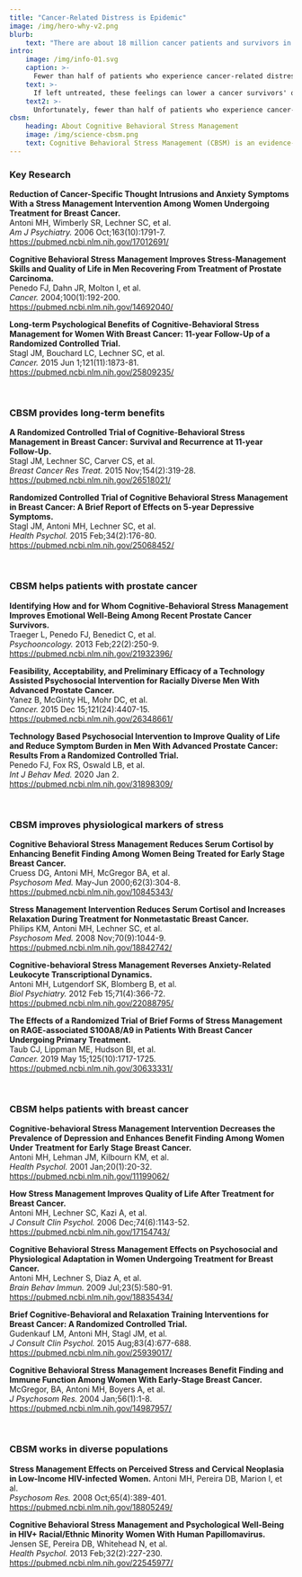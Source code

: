 ```yaml
---
title: "Cancer-Related Distress is Epidemic"
image: /img/hero-why-v2.png
blurb:
    text: "There are about 18 million cancer patients and survivors in the United States today. Nearly half of all cancer patients experience psychosocial distress, anxiety, or depression."
intro:
    image: /img/info-01.svg
    caption: >-
      Fewer than half of patients who experience cancer-related distress are referred to mental health care specialists.
    text: >-
      If left untreated, these feelings can lower a cancer survivors' quality of life and may negatively affect survival. The National Comprehensive Cancer Network (NCCN) has proposed guidelines for the delivery of mental health care services in oncology, which include screening patients for signs of distress and implementing a treatment plan to address these needs with a mental health care specialist. 
    text2: >-
      Unfortunately, fewer than half of patients who experience cancer-related distress are referred to mental health care specialists. Prescription digital therapeutics that help to treat cancer-related distress have the potential to help close this cancer treatment gap. These may incorporate cognitive behavioral stress management (CBSM), which has been tailored to cancer patients and shown in numerous clinical studies to improve emotional well-being, physical health, and overall survival.
cbsm:
    heading: About Cognitive Behavioral Stress Management 
    image: /img/science-cbsm.png
    text: Cognitive Behavioral Stress Management (CBSM) is an evidence-based protocol adapted from Cognitive Behavioral Therapy (CBT) and relaxation stress management, designed specifically for patients with cancer. CBSM was originally developed by a clinical psychologist, Michael Antoni, Ph.D. CBSM has been studied since the early ’90s, and has been published in multiple clinical studies. 
---
```

<a name="pubs"></a>
### Key Research

**Reduction of Cancer-Specific Thought Intrusions and Anxiety Symptoms With a Stress Management Intervention Among Women Undergoing Treatment for Breast Cancer.**  
Antoni MH, Wimberly SR, Lechner SC, et al.  
*Am J Psychiatry.* 2006 Oct;163(10):1791-7.  
https://pubmed.ncbi.nlm.nih.gov/17012691/  

**Cognitive Behavioral Stress Management Improves Stress-Management Skills and Quality of Life in Men Recovering From Treatment of Prostate Carcinoma.**  
Penedo FJ, Dahn JR, Molton I, et al.  
*Cancer.* 2004;100(1):192-200.  
https://pubmed.ncbi.nlm.nih.gov/14692040/  

**Long-term Psychological Benefits of Cognitive-Behavioral Stress Management for Women With Breast Cancer: 11-year Follow-Up of a Randomized Controlled Trial.**  
Stagl JM, Bouchard LC, Lechner SC, et al.  
*Cancer.* 2015 Jun 1;121(11):1873-81.  
https://pubmed.ncbi.nlm.nih.gov/25809235/  

&nbsp;  
### CBSM provides long-term benefits

**A Randomized Controlled Trial of Cognitive-Behavioral Stress Management in Breast Cancer: Survival and Recurrence at 11-year Follow-Up.**  
Stagl JM, Lechner SC, Carver CS, et al.  
*Breast Cancer Res Treat.* 2015 Nov;154(2):319-28.    
https://pubmed.ncbi.nlm.nih.gov/26518021/  

**Randomized Controlled Trial of Cognitive Behavioral Stress Management in Breast Cancer: A Brief Report of Effects on 5-year Depressive Symptoms.**  
Stagl JM, Antoni MH, Lechner SC, et al.  
*Health Psychol.* 2015 Feb;34(2):176-80.    
https://pubmed.ncbi.nlm.nih.gov/25068452/  

&nbsp;  
### CBSM helps patients with prostate cancer

**Identifying How and for Whom Cognitive-Behavioral Stress Management Improves Emotional Well-Being Among Recent Prostate Cancer Survivors.**  
Traeger L, Penedo FJ, Benedict C, et al.  
*Psychooncology.* 2013 Feb;22(2):250-9.  
https://pubmed.ncbi.nlm.nih.gov/21932396/  

**Feasibility, Acceptability, and Preliminary Efficacy of a Technology Assisted Psychosocial Intervention for Racially Diverse Men With Advanced Prostate Cancer.**  
Yanez B, McGinty HL, Mohr DC, et al.  
*Cancer.* 2015 Dec 15;121(24):4407-15.  
https://pubmed.ncbi.nlm.nih.gov/26348661/  

**Technology Based Psychosocial Intervention to Improve Quality of Life and Reduce Symptom Burden in Men With Advanced Prostate Cancer: Results From a Randomized Controlled Trial.**  
Penedo FJ, Fox RS, Oswald LB, et al.  
*Int J Behav Med.* 2020 Jan 2.  
https://pubmed.ncbi.nlm.nih.gov/31898309/  

&nbsp;  
### CBSM improves physiological markers of stress

**Cognitive Behavioral Stress Management Reduces Serum Cortisol by Enhancing Benefit Finding Among Women Being Treated for Early Stage Breast Cancer.**  
Cruess DG, Antoni MH, McGregor BA, et al.  
*Psychosom Med.* May-Jun 2000;62(3):304-8.  
https://pubmed.ncbi.nlm.nih.gov/10845343/  

**Stress Management Intervention Reduces Serum Cortisol and Increases Relaxation During Treatment for Nonmetastatic Breast Cancer.**  
Philips KM, Antoni MH, Lechner SC, et al.  
*Psychosom Med.* 2008 Nov;70(9):1044-9.  
https://pubmed.ncbi.nlm.nih.gov/18842742/  

**Cognitive-behavioral Stress Management Reverses Anxiety-Related Leukocyte Transcriptional Dynamics.**  
Antoni MH, Lutgendorf SK, Blomberg B, et al.  
*Biol Psychiatry.* 2012 Feb 15;71(4):366-72.  
https://pubmed.ncbi.nlm.nih.gov/22088795/  

**The Effects of a Randomized Trial of Brief Forms of Stress Management on RAGE-associated S100A8/A9 in Patients With Breast Cancer Undergoing Primary Treatment.**  
Taub CJ, Lippman ME, Hudson BI, et al.  
*Cancer.* 2019 May 15;125(10):1717-1725.  
https://pubmed.ncbi.nlm.nih.gov/30633331/  

&nbsp;  
### CBSM helps patients with breast cancer

**Cognitive-behavioral Stress Management Intervention Decreases the Prevalence of Depression and Enhances Benefit Finding Among Women Under Treatment for Early Stage Breast Cancer.**  
Antoni MH, Lehman JM, Kilbourn KM, et al.  
*Health Psychol.* 2001 Jan;20(1):20-32.  
https://pubmed.ncbi.nlm.nih.gov/11199062/  

**How Stress Management Improves Quality of Life After Treatment for Breast Cancer.**  
Antoni MH, Lechner SC, Kazi A, et al.  
*J Consult Clin Psychol.* 2006 Dec;74(6):1143-52.  
https://pubmed.ncbi.nlm.nih.gov/17154743/  

**Cognitive Behavioral Stress Management Effects on Psychosocial and Physiological Adaptation in Women Undergoing Treatment for Breast Cancer.**  
Antoni MH, Lechner S, Diaz A, et al.  
*Brain Behav Immun.* 2009 Jul;23(5):580-91.  
https://pubmed.ncbi.nlm.nih.gov/18835434/  

**Brief Cognitive-Behavioral and Relaxation Training Interventions for Breast Cancer: A Randomized Controlled Trial.**  
Gudenkauf LM, Antoni MH, Stagl JM, et al.  
*J Consult Clin Psychol.* 2015 Aug;83(4):677-688.  
https://pubmed.ncbi.nlm.nih.gov/25939017/  

**Cognitive Behavioral Stress Management Increases Benefit Finding and Immune Function Among Women With Early-Stage Breast Cancer.**  
McGregor, BA, Antoni MH, Boyers A, et al.  
*J Psychosom Res.* 2004 Jan;56(1):1-8.
https://pubmed.ncbi.nlm.nih.gov/14987957/

&nbsp;  
### CBSM works in diverse populations

**Stress Management Effects on Perceived Stress and Cervical Neoplasia in Low-Income HIV-infected Women.** 
Antoni MH, Pereira DB, Marion I, et al.  
*Psychosom Res.* 2008 Oct;65(4):389-401.  
https://pubmed.ncbi.nlm.nih.gov/18805249/  

**Cognitive Behavioral Stress Management and Psychological Well-Being in HIV+ Racial/Ethnic Minority Women With Human Papillomavirus.**  
Jensen SE, Pereira DB, Whitehead N, et al.  
*Health Psychol.* 2013 Feb;32(2):227-230.  
https://pubmed.ncbi.nlm.nih.gov/22545977/  